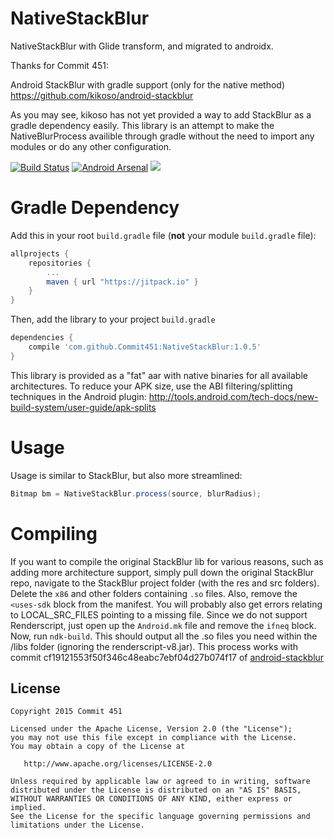 # NativeStackBlur

NativeStackBlur with Glide transform, and migrated to androidx.



Thanks for Commit 451:

Android StackBlur with gradle support (only for the native method) https://github.com/kikoso/android-stackblur

As you may see, kikoso has not yet provided a way to add StackBlur as a gradle dependency easily. This library is an attempt to make the NativeBlurProcess availible through gradle without the need to import any modules or do any other configuration.

[![Build Status](https://travis-ci.org/Commit451/NativeStackBlur.svg?branch=master)](https://travis-ci.org/Commit451/NativeStackBlur)  [![Android Arsenal](https://img.shields.io/badge/Android%20Arsenal-NativeStackBlur-green.svg?style=flat)](https://android-arsenal.com/details/1/2495) [![](https://jitpack.io/v/Commit451/NativeStackBlur.svg)](https://jitpack.io/#Commit451/NativeStackBlur)

# Gradle Dependency

Add this in your root `build.gradle` file (**not** your module `build.gradle` file):

```gradle
allprojects {
	repositories {
		...
		maven { url "https://jitpack.io" }
	}
}
```

Then, add the library to your project `build.gradle`
```gradle
dependencies {
    compile 'com.github.Commit451:NativeStackBlur:1.0.5'
}
```

This library is provided as a "fat" aar with native binaries for all available architectures. To
reduce your APK size, use the ABI filtering/splitting techniques in the Android plugin:
http://tools.android.com/tech-docs/new-build-system/user-guide/apk-splits

# Usage
Usage is similar to StackBlur, but also more streamlined:

```java
Bitmap bm = NativeStackBlur.process(source, blurRadius);
```

# Compiling
If you want to compile the original StackBlur lib for various reasons, such as adding more architecture support, simply pull down the original StackBlur repo, navigate to the StackBlur project folder (with the res and src folders). Delete the `x86` and other folders containing `.so` files. Also, remove the `<uses-sdk` block from the manifest. You will probably also get errors relating to LOCAL_SRC_FILES pointing to a missing file. Since we do not support Renderscript, just open up the `Android.mk` file and remove the `ifneq` block. Now, run `ndk-build`. This should output all the .so files you need within the /libs folder (ignoring the renderscript-v8.jar). This process works with commit cf19121553f50f346c48eabc7ebf04d27b074f17 of [android-stackblur](https://github.com/kikoso/android-stackblur)

License
--------

    Copyright 2015 Commit 451

    Licensed under the Apache License, Version 2.0 (the "License");
    you may not use this file except in compliance with the License.
    You may obtain a copy of the License at

       http://www.apache.org/licenses/LICENSE-2.0

    Unless required by applicable law or agreed to in writing, software
    distributed under the License is distributed on an "AS IS" BASIS,
    WITHOUT WARRANTIES OR CONDITIONS OF ANY KIND, either express or implied.
    See the License for the specific language governing permissions and
    limitations under the License.
